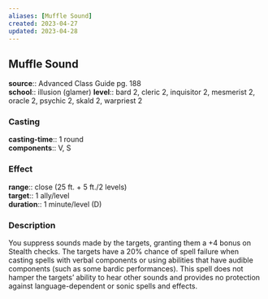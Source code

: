 ```yaml
---
aliases: [Muffle Sound]
created: 2023-04-27
updated: 2023-04-28
---
```


## Muffle Sound

**source**:: Advanced Class Guide pg. 188  
**school**:: illusion (glamer)
**level**:: bard 2, cleric 2, inquisitor 2, mesmerist 2, oracle 2, psychic 2, skald 2, warpriest 2

### Casting

**casting-time**:: 1 round  
**components**:: V, S

### Effect

**range**:: close (25 ft. + 5 ft./2 levels)  
**target**:: 1 ally/level  
**duration**:: 1 minute/level (D)

### Description

You suppress sounds made by the targets, granting them a +4 bonus on Stealth checks. The targets have a 20% chance of spell failure when casting spells with verbal components or using abilities that have audible components (such as some bardic performances). This spell does not hamper the targets’ ability to hear other sounds and provides no protection against language-dependent or sonic spells and effects.
